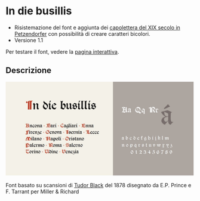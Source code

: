 # In die busillis
* Risistemazione del font e aggiunta dei [capolettera del XIX secolo in Petzendorfer](https://archive.org/details/schriftenatlasei00petz/page/n159/mode/2up) con possibilità di creare caratteri bicolori.
* Versione 1.1

Per testare il font, vedere la [pagina interattiva](https://m-casanova.github.io/In-die-busillis/).

## Descrizione
![image](In_die_busillis.jpg)

Font basato su scansioni di [Tudor Black](https://fontsinuse.com/typefaces/40819/tudor-black]) del 1878 disegnato da E.P. Prince e F. Tarrant per Miller &amp; Richard 
